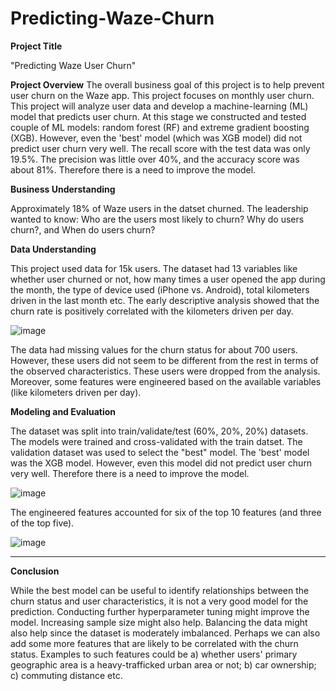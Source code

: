 # Predicting-Waze-Churn

**Project Title**

"Predicting Waze User Churn"



**Project Overview**
The overall business goal of this project is to help prevent user churn on the Waze app. This project focuses on monthly user churn. This project will analyze user data and develop a machine-learning (ML) model that predicts user churn. At this stage we constructed and tested couple of ML models: random forest (RF) and extreme gradient boosting (XGB). However, even the 'best' model (which was XGB model) did not predict user churn very well. The recall score with the test data was only 19.5%. The precision was little over 40%, and the accuracy score was about 81%. Therefore there is a need to improve the model.



**Business Understanding**

Approximately 18% of Waze users in the datset churned. The leadership wanted to know: Who are the users most likely to churn? Why do users churn?, and 
When do users churn?



**Data Understanding**

This project used data for 15k users. The dataset had 13 variables like whether user churned or not, how many times a user opened the app during the month, the type of device used (iPhone vs. Android), total kilometers driven in the last month etc. The early descriptive analysis showed that the churn rate is positively correlated with the kilometers driven per day.

![image](https://github.com/aliyevgursel/Predicting-Waze-Churn/assets/68837397/c035ecb7-41d2-4f73-8443-b3bd9cfaafa3)

The data had missing values for the churn status for about 700 users. However, these users did not seem to be different from the rest in terms of the observed characteristics. These users were dropped from the analysis. Moreover, some features were engineered based on the available variables (like kilometers driven per day). 




**Modeling and Evaluation**

The dataset was split into train/validate/test (60%, 20%, 20%) datasets. The models were trained and cross-validated with the train datset. The validation dataset was used to select the "best" model. The 'best' model was the XGB model. However, even this model did not predict user churn very well. Therefore there is a need to improve the model.

![image](https://github.com/aliyevgursel/Predicting-Waze-Churn/assets/68837397/643e2e6d-1722-4fb7-ab84-2f98a0e80d6f)

The engineered features accounted for six of the top 10 features (and three of the top five).

![image](https://github.com/aliyevgursel/Predicting-Waze-Churn/assets/68837397/06031fec-ec0e-46de-a757-3f95fdb0a9dc)

 

** **

**Conclusion**

While the best model can be useful to identify relationships between the churn status and user characteristics, it is not a very good model for the prediction.
Conducting further hyperparameter tuning might improve the model. Increasing sample size might also help. Balancing the data might also help since the dataset is moderately imbalanced. Perhaps we can also add some more features that are likely to be correlated with the churn status. Examples to such features could be a) whether users' primary geographic area is a heavy-trafficked urban area or not; b) car ownership; c) commuting distance etc.
